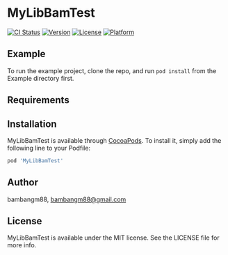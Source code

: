# MyLibBamTest

[![CI Status](https://img.shields.io/travis/bambangm88/MyLibBamTest.svg?style=flat)](https://travis-ci.org/bambangm88/MyLibBamTest)
[![Version](https://img.shields.io/cocoapods/v/MyLibBamTest.svg?style=flat)](https://cocoapods.org/pods/MyLibBamTest)
[![License](https://img.shields.io/cocoapods/l/MyLibBamTest.svg?style=flat)](https://cocoapods.org/pods/MyLibBamTest)
[![Platform](https://img.shields.io/cocoapods/p/MyLibBamTest.svg?style=flat)](https://cocoapods.org/pods/MyLibBamTest)

## Example

To run the example project, clone the repo, and run `pod install` from the Example directory first.

## Requirements

## Installation

MyLibBamTest is available through [CocoaPods](https://cocoapods.org). To install
it, simply add the following line to your Podfile:

```ruby
pod 'MyLibBamTest'
```

## Author

bambangm88, bambangm88@gmail.com

## License

MyLibBamTest is available under the MIT license. See the LICENSE file for more info.
